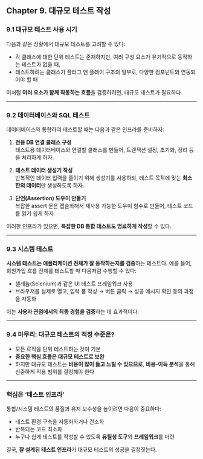 ## Chapter 9. 대규모 테스트 작성

### 9.1 대규모 테스트 사용 시기

다음과 같은 상황에서 대규모 테스트를 고려할 수 있다:

- 각 클래스에 대한 단위 테스트는 존재하지만, 여러 구성 요소가 유기적으로 동작하는 테스트가 없을 때,
- 테스트하려는 클래스가 플러그 앤 플레이 구조의 일부로, 다양한 컴포넌트와 연동되어야 할 때

이처럼 **여러 요소가 함께 작동하는 흐름**을 검증하려면, 대규모 테스트가 필요하다.

---

### 9.2 데이터베이스와 SQL 테스트

데이터베이스와 통합하여 테스트할 때는 다음과 같은 인프라를 준비하자:

1. **전용 DB 연결 클래스 구성**  
    테스트용 데이터베이스와 연결할 클래스를 만들어, 트랜잭션 설정, 초기화, 정리 등을 처리하게 하자.
    
2. **테스트 데이터 생성기 작성**  
    반복적인 데이터 입력을 줄이기 위해 생성기를 사용하되, 테스트 목적에 맞는 **최소한의 데이터**만 생성하도록 하자.
    
3. **단언(Assertion) 도우미 만들기**  
    복잡한 assert 문은 캡슐화해서 재사용 가능한 도우미 함수로 만들어, 테스트 코드를 읽기 쉽게 하자.

이러한 인프라가 있으면, **복잡한 DB 통합 테스트도 명료하게 작성**할 수 있다.

---

### 9.3 시스템 테스트

**시스템 테스트는 애플리케이션 전체가 잘 동작하는지를 검증**하는 테스트다. 예를 들어, 회원가입 흐름 전체를 테스트할 때 다음처럼 수행할 수 있다:

- 셀레늄(Selenium)과 같은 UI 테스트 프레임워크 사용
- 브라우저를 실제로 열고, 입력 폼 작성 → 버튼 클릭 → 성공 메시지 확인 등의 과정을 자동화

이는 **사용자 관점에서의 최종 경험을 검증**하는 데 효과적이다.

---

### 9.4 마무리: 대규모 테스트의 적정 수준은?

- 모든 로직을 단위 테스트하는 것이 기본
- **중요한 핵심 흐름은 대규모 테스트로 보완**
- 하지만 대규모 테스트는 **비용이 많이 들고 느릴 수 있으므로**, **비용-이득 분석**을 통해 신중하게 적용 범위를 결정해야 한다
    
---

### 핵심은 ‘테스트 인프라’

통합/시스템 테스트의 품질과 유지 보수성을 높이려면 다음이 중요하다:

- 테스트 환경 구축을 자동화하거나 간소화
- 반복되는 코드 최소화
- 누구나 쉽게 테스트를 작성할 수 있도록 **유틸성 도구**와 **프레임워크**를 마련

결국, **잘 설계된 테스트 인프라**가 대규모 테스트의 성공을 결정짓는다.